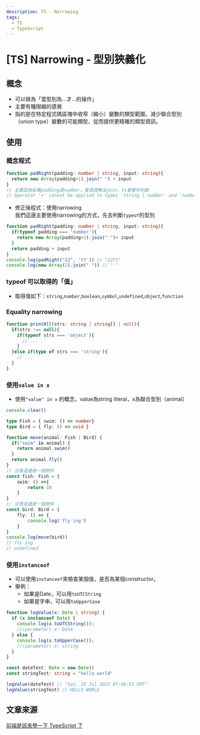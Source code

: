 ```yaml
---
description: TS - Narrowing 
tags:
  - TS
  - TypeScript
---
```

# [TS] Narrowing - 型別狹義化
## 概念
* 可以做為「當型別為...才...的操作」
* 主要有種限縮的感覺
* 指的是在特定程式碼區塊中收窄（縮小）變數的類型範圍，減少聯合型別（union type）變數的可能類型，從而提供更精確的類型資訊。
## 使用
### 概念程式
```ts
function padRight(padding: number | string, input: string){
  return new Array(padding+1).join(" ") + input
}
// 主要因為如果padding是number，會造成無法join，ts會幫你判斷
// Operator '+' cannot be applied to types 'string | number' and 'number'.
```
* 修正後程式：使用narrowing  
我們這邊主要使用narrowing的方式，先去判斷`typeof`的型別
```ts
function padRight(padding: number | string, input: string){
  if(typeof padding === 'number'){
    return new Array(padding+1).join(" ")+ input
  }
  return padding + input
}
console.log(padRight("22", 'tt')) // "22tt"
console.log(new Array(2).join(" ")) // " "
```
### typeof 可以取得的「值」
* 取得值如下：`string`,`number`,`boolean`,`symbol`,`undefined`,`object`,`function`

### Equality narrowing
```ts
function printAll(strs: string | string[] | null){
  if(strs !== null){
    if(typeof strs === 'object'){
      // ...
    }
  }else if(type of strs === 'string'){
    // ...
  }
}

```

### 使用`value in x`
* 使用`"value" in x` 的概念，value為string literal，x為聯合型別（animal）
```ts
console.clear()

type Fish = { swim: () => number}
type Bird = { fly: () => void }

function move(animal: Fish | Bird) {
  if("swim" in animal) {
    return animal.swim()
  }
  return animal.fly()
}
// 注意這邊是一個物件
const fish: Fish = {
    swim: () =>{
        return 10
    }
}
// 注意這邊是一個物件
const bird: Bird = {
    fly: () => {
        console.log('fly ing')
    }
}
console.log(move(bird))
// fly ing
// undefined
```
### 使用`instanceof`
* 可以使用`instanceof`來檢查某個值，是否為某個constructor。
* 舉例：
  * 如果是Date，可以用`toUTCString`
  * 如果是字串，可以用`toUpperCase`
```ts
function logValue(x: Date | string) {
  if (x instanceof Date) { 
    console.log(x.toUTCString());       
    //(parameter) x: Date 
  } else {
    console.log(x.toUpperCase());
    //(parameter) x: string
  }
}

const dateTest: Date = new Date()
const stringTest: string = "hello world"

logValue(dateTest) // "Sat, 29 Jul 2023 07:48:51 GMT" 
logValue(stringTest) // HELLO WORLD
```
## 文章來源
[前端是該來學一下 TypeScript 了](https://ithelp.ithome.com.tw/users/20131472/ironman/4100)

















